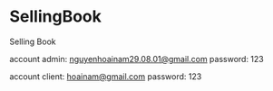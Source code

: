 # SellingBook
Selling Book

account admin: nguyenhoainam29.08.01@gmail.com
password: 123

account client: hoainam@gmail.com
password: 123
